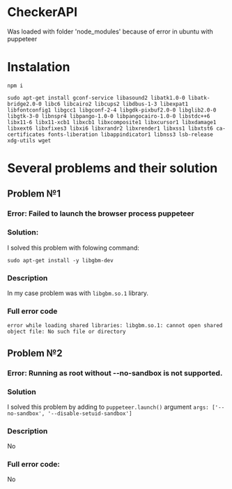 # CheckerAPI

Was loaded with folder 'node_modules' because of error in ubuntu with puppeteer

# Instalation

```
npm i
```

```
sudo apt-get install gconf-service libasound2 libatk1.0-0 libatk-bridge2.0-0 libc6 libcairo2 libcups2 libdbus-1-3 libexpat1 libfontconfig1 libgcc1 libgconf-2-4 libgdk-pixbuf2.0-0 libglib2.0-0 libgtk-3-0 libnspr4 libpango-1.0-0 libpangocairo-1.0-0 libstdc++6 libx11-6 libx11-xcb1 libxcb1 libxcomposite1 libxcursor1 libxdamage1 libxext6 libxfixes3 libxi6 libxrandr2 libxrender1 libxss1 libxtst6 ca-certificates fonts-liberation libappindicator1 libnss3 lsb-release xdg-utils wget
```
# Several problems and their solution

 ## Problem №1

 ### Error: Failed to launch the browser process puppeteer

 ### Solution: 

 I solved this problem with folowing command: 
 
 ```
 sudo apt-get install -y libgbm-dev
 ```
 
### Description

  In my case problem was with ```libgbm.so.1``` library.

### Full error code
  ```
  error while loading shared libraries: libgbm.so.1: cannot open shared object file: No such file or directory
  ```

## Problem №2

### Error: Running as root without --no-sandbox is not supported.

### Solution

I solved this problem by adding to ```puppeteer.launch()``` argument ```args: ['--no-sandbox', '--disable-setuid-sandbox']```

### Description

  No
  
### Full error code: 

  No
  
